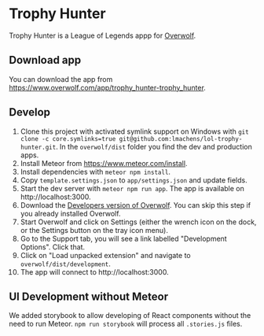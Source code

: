 # Trophy Hunter

Trophy Hunter is a League of Legends appp for [Overwolf](https://www.overwolf.com/).

## Download app

You can download the app from https://www.overwolf.com/app/trophy_hunter-trophy_hunter.

## Develop

1. Clone this project with activated symlink support on Windows with `git clone -c core.symlinks=true git@github.com:lmachens/lol-trophy-hunter.git`. In the `overwolf/dist` folder you find the dev and production apps.
1. Install Meteor from https://www.meteor.com/install.
1. Install dependencies with `meteor npm install`.
1. Copy `template.settings.json` to `app/settings.json` and update fields.
1. Start the dev server with `meteor npm run app`. The app is available on http://localhost:3000.
1. Download the [Developers version of Overwolf](https://download.overwolf.com/install/Download?Channel=Developers). You can skip this step if you already installed Overwolf.
1. Start Overwolf and click on Settings (either the wrench icon on the dock, or the Settings button on the tray icon menu).
1. Go to the Support tab, you will see a link labelled "Development Options". Click that.
1. Click on "Load unpacked extension" and navigate to `overwolf/dist/development`.
1. The app will connect to http://localhost:3000. 

## UI Development without Meteor

We added storybook to allow developing of React components without the need to run Meteor.
`npm run storybook` will process all `.stories.js` files. 
